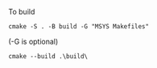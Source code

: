 To build

```
cmake -S . -B build -G "MSYS Makefiles"
```
(-G is optional)

```
cmake --build .\build\
```